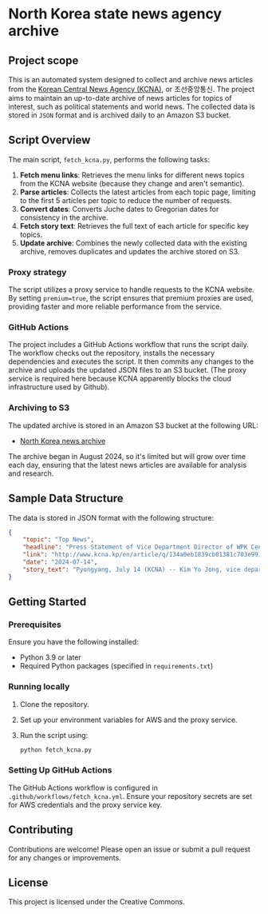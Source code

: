 
# North Korea state news agency archive

## Project scope

This is an automated system designed to collect and archive news articles from the [Korean Central News Agency (KCNA)](http://www.kcna.kp), or 조선중앙통신. The project aims to maintain an up-to-date archive of news articles for topics of interest, such as political statements and world news. The collected data is stored in `JSON` format and is archived daily to an Amazon S3 bucket.

## Script Overview

The main script, `fetch_kcna.py`, performs the following tasks:

1. **Fetch menu links**: Retrieves the menu links for different news topics from the KCNA website (because they change and aren't semantic).
2. **Parse articles**: Collects the latest articles from each topic page, limiting to the first 5 articles per topic to reduce the number of requests.
3. **Convert dates**: Converts Juche dates to Gregorian dates for consistency in the archive.
4. **Fetch story text**: Retrieves the full text of each article for specific key topics.
5. **Update archive**: Combines the newly collected data with the existing archive, removes duplicates and updates the archive stored on S3.

### Proxy strategy

The script utilizes a proxy service to handle requests to the KCNA website. By setting `premium=true`, the script ensures that premium proxies are used, providing faster and more reliable performance from the service.  

### GitHub Actions

The project includes a GitHub Actions workflow that runs the script daily. The workflow checks out the repository, installs the necessary dependencies and executes the script. It then commits any changes to the archive and uploads the updated JSON files to an S3 bucket. (The proxy service is required here because KCNA apparently blocks the cloud infrastructure used by Github).

### Archiving to S3

The updated archive is stored in an Amazon S3 bucket at the following URL:

- [North Korea news archive](https://stilesdata.com/north-korea-news/headlines.json)

The archive began in August 2024, so it's limited but will grow over time each day, ensuring that the latest news articles are available for analysis and research.

## Sample Data Structure

The data is stored in JSON format with the following structure:

```json
{
    "topic": "Top News",
    "headline": "Press Statement of Vice Department Director of WPK Central Committee Kim Yo Jong",
    "link": "http://www.kcna.kp/en/article/q/134a0eb1839cb01381c703e99144182116b5c41fea8bd4fb75e6da9cf995125e.kcmsf",
    "date": "2024-07-14",
    "story_text": "Pyongyang, July 14 (KCNA) -- Kim Yo Jong, vice department director of the Central Committee of the Workers' Party of Korea, released the following press statement on Sunday afternoon:\nToday I was informed that dirty leaflets and things of the ROK scum have been found again in the border area and some deep areas of the Democratic People's Republic of Korea.\nSimilar information was continuously reported by party organizations, military and social organizations at all levels on Sunday morning.\nAccording to the information, the rubbishes were found in 17 places in Jangphung County of North Hwanghae Province and the area adjacent to it.\nUnits of the Korean People's Army, the Worker-Peasant Red Guards, public security and state security organs at all levels near the border are now making an all-out search, throwing into fire and disposing of the found rubbishes according to the regulation of dealing with enemy-dropped objects and providing against the possibility to find such things in addition.\nDespite the repeated warnings of the DPRK, the ROK scum are not stopping this crude and dirty play.\nAs already warned, the scum, who are resorting to do this play, will be more strongly criticized by their people.\nWe have fully introduced our countermeasure in such situation.\nThe ROK clans will be tired from suffering a bitter embarrassment and must be ready for paying a very high price for their dirty play. -0-"
}
```

## Getting Started

### Prerequisites

Ensure you have the following installed:

- Python 3.9 or later
- Required Python packages (specified in `requirements.txt`)

### Running locally

1. Clone the repository.
2. Set up your environment variables for AWS and the proxy service.
3. Run the script using:

   ```bash
   python fetch_kcna.py
   ```

### Setting Up GitHub Actions

The GitHub Actions workflow is configured in `.github/workflows/fetch_kcna.yml`. Ensure your repository secrets are set for AWS credentials and the proxy service key. 

## Contributing

Contributions are welcome! Please open an issue or submit a pull request for any changes or improvements.

## License

This project is licensed under the Creative Commons. 
